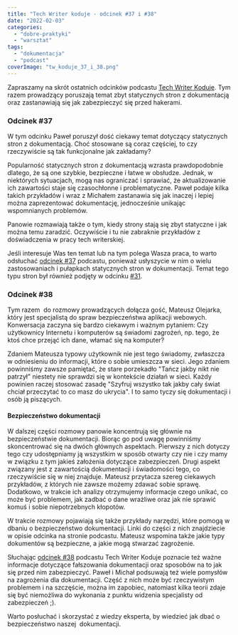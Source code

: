 ```yaml
---
title: "Tech Writer koduje - odcinek #37 i #38"
date: "2022-02-03"
categories: 
  - "dobre-praktyki"
  - "warsztat"
tags: 
  - "dokumentacja"
  - "podcast"
coverImage: "tw_koduje_37_i_38.png"
---
```


Zapraszamy na skrót ostatnich odcinków podcastu [Tech Writer Koduje](https://techwriterkoduje.pl/). Tym razem prowadzący poruszają temat zbyt statycznych stron z dokumentacją oraz zastanawiają się jak zabezpieczyć się przed hakerami.

### Odcinek #37

W tym odcinku Paweł poruszył dość ciekawy temat dotyczący statycznych stron z dokumentacją. Choć stosowane są coraz częściej, to czy rzeczywiście są tak funkcjonalne jak zakładamy? 

Popularność statycznych stron z dokumentacją wzrasta prawdopodobnie dlatego, że są one szybkie, bezpieczne i łatwe w obsłudze. Jednak, w niektórych sytuacjach, mogą nas ograniczać i sprawiać, że aktualizowanie ich zawartości staje się czasochłonne i problematyczne. Paweł podaje kilka takich przykładów i wraz z Michałem zastanawia się jak inaczej i lepiej można zaprezentować dokumentację, jednocześnie unikając wspomnianych problemów. 

Panowie rozmawiają także o tym, kiedy strony stają się zbyt statyczne i jak można temu zaradzić. Oczywiście i tu nie zabraknie przykładów z doświadczenia w pracy tech writerskiej.

Jeśli interesuje Was ten temat lub na tym polega Wasza praca, to warto odsłuchać [odcinek #37](https://techwriterkoduje.pl/blog/2021/12/06/tech-writer-potrzebuje-wiecej-dynamiki) podcastu, ponieważ usłyszycie w nim o wielu zastosowaniach i pułapkach statycznych stron w dokumentacji. Temat tego typu stron był również podjęty w odcinku [#31](https://techwriterkoduje.pl/blog/2021/07/03/prosty-jak-budowa-cepa).

### Odcinek #38

Tym razem  do rozmowy prowadzących dołącza gość, Mateusz Olejarka, który jest specjalistą do spraw bezpieczeństwa aplikacji webowych. Konwersacja zaczyna się bardzo ciekawym i ważnym pytaniem: Czy użytkownicy Internetu i komputerów są świadomi zagrożeń, np. tego, że ktoś chce przejąć ich dane, włamać się na komputer?

Zdaniem Mateusza typowy użytkownik nie jest tego świadomy, zwłaszcza w odniesieniu do informacji, które o sobie umieszcza w sieci. Jego zdaniem powinniśmy zawsze pamiętać, że stare porzekadło "Tańcz jakby nikt nie patrzył" niestety nie sprawdzi się w kontekście działań w sieci. Każdy powinien raczej stosować zasadę "Szyfruj wszystko tak jakby cały świat chciał przeczytać to co masz do ukrycia". I to samo tyczy się dokumentacji i osób ją piszących.

#### Bezpieczeństwo dokumentacji

W dalszej części rozmowy panowie koncentrują się głównie na bezpieczeństwie dokumentacji. Biorąc go pod uwagę powinniśmy skoncentrować się na dwóch głównych aspektach. Pierwszy z nich dotyczy tego czy udostępniamy ją wszystkim w sposób otwarty czy nie i czy mamy w związku z tym jakieś założenia dotyczące zabezpieczeń. Drugi aspekt związany jest z zawartością dokumentacji i świadomości tego, co rzeczywiście się w niej znajduje. Mateusz przytacza szereg ciekawych przykładów, z których nie zawsze możemy zdawać sobie sprawę. Dodatkowo, w trakcie ich analizy otrzymujemy informacje czego unikać, co może być problemem, jak zadbać o dane wrażliwe oraz jak nie sprawić komuś i sobie niepotrzebnych kłopotów.

W trakcie rozmowy pojawiają się także przykłady narzędzi, które pomogą w dbaniu o bezpieczeństwo dokumentacji. Linki do części z nich znajdziecie w opisie odcinka na stronie podcastu. Mateusz wspomina także jakie typy dokumentów są bezpieczne, a jakie mogą stwarzać zagrożenie.

Słuchając [odcinek #38](https://techwriterkoduje.pl/blog/2022/01/10/tech-writer-walczy-z-hakerami) podcastu Tech Writer Koduje poznacie też ważne informacje dotyczące fałszowania dokumentacji oraz sposobów na to jak się przed nim zabezpieczyć. Paweł i Michał podsuwają też wiele pomysłów na zagrożenia dla dokumentacji. Część z nich może być rzeczywistym problemem i na szczęście, można im zapobiec, natomiast kilka teorii zdaje się być niemożliwa do wykonania z punktu widzenia specjalisty od zabezpieczeń ;). 

Warto posłuchać i skorzystać z wiedzy eksperta, by wiedzieć jak dbać o bezpieczeństwo naszej  dokumentacji.
